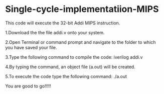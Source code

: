 # Single-cycle-implementatiion-MIPS
This code will execute the 32-bit Addi MIPS instruction.




1.Download the the file addi.v onto your system.

2.Open Terminal or command prompt and navigate to the folder to which you have saved your file.

3.Type the following command to compile the code: iverilog addi.v

4.By typing the command, an object file (a.out) will be created.

5.To execute the code type the following command: ./a.out





You are good to go!!!!!
